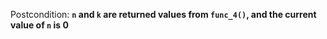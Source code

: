 Postcondition: **`n` and `k` are returned values from `func_4()`, and the current value of `n` is 0**